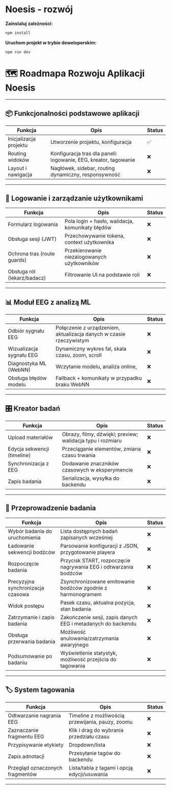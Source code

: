 # Noesis - rozwój

**Zainstaluj zależności:**
```bash
npm install
```
**Uruchom projekt w trybie deweloperskim:**
```bash
npm run dev
```

# 🗺️ Roadmapa Rozwoju Aplikacji Noesis

---

## 📦 Funkcjonalności podstawowe aplikacji

| Funkcja                              | Opis                                                                 | Status |
|--------------------------------------|----------------------------------------------------------------------|--------|
| Inicjalizacja projektu               | Utworzenie projektu, konfiguracja                                    | ✅     |
| Routing widoków                      | Konfiguracja tras dla paneli: logowanie, EEG, kreator, tagowanie     | ❌     |
| Layout i nawigacja                   | Nagłówek, sidebar, routing dynamiczny, responsywność                 | ❌     |

---

## 🔐 Logowanie i zarządzanie użytkownikami

| Funkcja                        | Opis                                                                 | Status |
|--------------------------------|----------------------------------------------------------------------|--------|
| Formularz logowania            | Pola login + hasło, walidacja, komunikaty błędów                     | ❌     |
| Obsługa sesji (JWT)            | Przechowywanie tokena, context użytkownika                           | ❌     |
| Ochrona tras (route guards)    | Przekierowanie niezalogowanych użytkowników                          | ❌     |
| Obsługa ról (lekarz/badacz)    | Filtrowanie UI na podstawie roli                                     | ❌     |

---

## 📊 Moduł EEG z analizą ML

| Funkcja                                 | Opis                                                                | Status |
|-----------------------------------------|---------------------------------------------------------------------|--------|
| Odbiór sygnału EEG                      | Połączenie z urządzeniem, aktualizacja danych w czasie rzeczywistym | ❌     |
| Wizualizacja sygnału EEG                | Dynamiczny wykres fal, skala czasu, zoom, scroll                    | ❌     |
| Diagnostyka ML (WebNN)                  | Wczytanie modelu, analiza online,                                   | ❌     |
| Obsługa błędów modelu                   | Fallback + komunikaty w przypadku braku WebNN                       | ❌     |

---

## 🎛️ Kreator badań

| Funkcja                                | Opis                                                                | Status |
|----------------------------------------|---------------------------------------------------------------------|--------|
| Upload materiałów                      | Obrazy, filmy, dźwięki; preview; walidacja typu i rozmiaru          | ❌     |
| Edycja sekwencji (timeline)            | Przeciąganie elementów, zmiana czasu trwania                        | ❌     |
| Synchronizacja z EEG                   | Dodawanie znaczników czasowych w eksperymencie                      | ❌     |
| Zapis badania                          | Serializacja, wysyłka do backendu                                   | ❌     |

---

## 🧪 Przeprowadzenie badania

| Funkcja                              | Opis                                                                | Status |
|--------------------------------------|---------------------------------------------------------------------|--------|
| Wybór badania do uruchomienia        | Lista dostępnych badań zapisanych wcześniej                         | ❌     |
| Ładowanie sekwencji bodźców          | Parsowanie konfiguracji z JSON, przygotowanie playera               | ❌     |
| Rozpoczęcie badania                  | Przycisk START, rozpoczęcie nagrywania EEG i odtwarzania bodźców    | ❌     |
| Precyzyjna synchronizacja czasowa    | Zsynchronizowane emitowanie bodźców zgodnie z harmonogramem         | ❌     |
| Widok postępu                        | Pasek czasu, aktualna pozycja, stan badania                         | ❌     |
| Zatrzymanie i zapis badania          | Zakończenie sesji, zapis danych EEG i metadanych do backendu        | ❌     |
| Obsługa przerwania badania           | Możliwość anulowania/zatrzymania awaryjnego                         | ❌     |
| Podsumowanie po badaniu              | Wyświetlenie statystyk, możliwość przejścia do tagowania            | ❌     |

---

## 🏷️ System tagowania

| Funkcja                            | Opis                                                                  | Status |
|------------------------------------|-----------------------------------------------------------------------|--------|
| Odtwarzanie nagrania EEG           | Timeline z możliwością przewijania, pauzy, zoomu                      | ❌     |
| Zaznaczanie fragmentu EEG          | Klik i drag do wybrania przedziału czasu                              | ❌     |
| Przypisywanie etykiety             | Dropdown/lista                                                        | ❌     |
| Zapis adnotacji                    | Przesyłanie tagów do backendu                                         | ❌     |
| Przegląd oznaczonych fragmentów    | Lista/tabla z tagami i opcją edycji/usuwania                          | ❌     |

---
